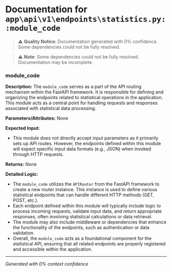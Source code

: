 # Documentation for `app\api\v1\endpoints\statistics.py::module_code`

> ⚠️ **Quality Notice**: Documentation generated with 0% confidence. Some dependencies could not be fully resolved.


> ⚠️ **Note**: Some dependencies could not be fully resolved. Documentation may be incomplete.
### module_code

**Description:**
The `module_code` serves as a part of the API routing mechanism within the FastAPI framework. It is responsible for defining and organizing the endpoints related to statistical operations in the application. This module acts as a central point for handling requests and responses associated with statistical data processing.

**Parameters/Attributes:**
None

**Expected Input:**
- This module does not directly accept input parameters as it primarily sets up API routes. However, the endpoints defined within this module will expect specific input data formats (e.g., JSON) when invoked through HTTP requests.

**Returns:**
None

**Detailed Logic:**
- The `module_code` utilizes the `APIRouter` from the FastAPI framework to create a new router instance. This instance is used to define various statistical endpoints that can handle different HTTP methods (GET, POST, etc.).
- Each endpoint defined within this module will typically include logic to process incoming requests, validate input data, and return appropriate responses, often involving statistical calculations or data retrieval.
- The module may also include middleware or dependencies that enhance the functionality of the endpoints, such as authentication or data validation.
- Overall, the `module_code` acts as a foundational component for the statistical API, ensuring that all related endpoints are properly registered and accessible within the application.

---
*Generated with 0% context confidence*
